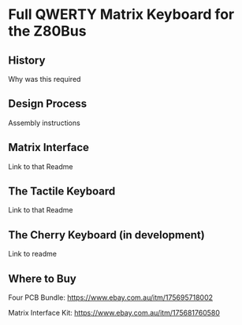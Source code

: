 # Full QWERTY Matrix Keyboard for the Z80Bus

## History
Why was this required

## Design Process
Assembly instructions

## Matrix Interface
Link to that Readme

## The Tactile Keyboard
Link to that Readme

## The Cherry Keyboard (in development)
Link to readme

## Where to Buy
Four PCB Bundle: https://www.ebay.com.au/itm/175695718002

Matrix Interface Kit:  https://www.ebay.com.au/itm/175681760580
